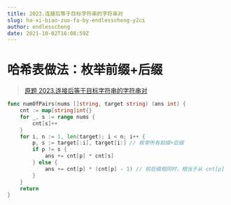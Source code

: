 ```yaml
---
title: 2023.连接后等于目标字符串的字符串对
slug: ha-xi-biao-zuo-fa-by-endlesscheng-y2ci
author: endlesscheng
date: 2021-10-02T16:08:59Z
---
```

# 哈希表做法：枚举前缀+后缀
 
> [原题 2023.连接后等于目标字符串的字符串对](https://leetcode.cn/problems/number-of-pairs-of-strings-with-concatenation-equal-to-target)
```go
func numOfPairs(nums []string, target string) (ans int) {
	cnt := map[string]int{}
	for _, s := range nums {
		cnt[s]++
	}
	for i, n := 1, len(target); i < n; i++ {
		p, s := target[:i], target[i:] // 枚举所有前缀+后缀
		if p != s {
			ans += cnt[p] * cnt[s]
		} else {
			ans += cnt[p] * (cnt[p] - 1) // 前后缀相同时，相当于从 cnt[p] 个下标中选择两个不同下标的排列数，即 A(cnt[p], 2)
		}
	}
	return
}
```
